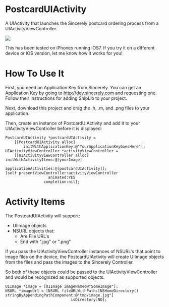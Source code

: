 PostcardUIActivity
==================

A UIActivity that launches the Sincerely postcard ordering process from a UIActivityViewController.

![](http://farm8.staticflickr.com/7426/10048377684_7263ca1ecf_z.jpg)

This has been tested on iPhones running iOS7. If you try it on a different device or iOS version,
let me know how it works for you!


How To Use It
=============
First, you need an Application Key from Sincerely. You can get an Application Key by going to 
http://dev.sincerely.com and requesting one. Follow their instructions for adding ShipLib to
your project.

Next, download this project and drag the .h, .m, and .png files to your application.

Then, create an instance of PostcardUIActivity and add it to your UIActivityViewController
before it is displayed:

    PostcardUIActivity *postcardUIActivity = 
        [[PostcardUIActivity alloc] 
            initWithApplicationKey:@"YourApplicationKeyGoesHere"];    
    UIActivityViewController *activityViewController = 
        [[UIActivityViewController alloc] initWithActivityItems:@[yourImage]
                                          applicationActivities:@[postcardUIActivity]];
    [self presentViewController:activityViewController
                       animated:YES
                     completion:nil];


Activity Items
==============
The PostcardUIActivity will support:
*  UIImage objects
*  NSURL objects that:
   * Are File URL's
   * End with ".jpg" or ".png"

If you pass the UIActivityViewController instances of NSURL's that point to image files on the device,
the PostcardUIActivity will create UIImage objects from the files and pass the images to the 
Sincerely Controller.

So both of these objects could be passed to the UIActivityViewController and would be recognized as
supported objects.

    UIImage *image = [UIImage imageNamed@"SomeImage"];
    NSURL *imageUrl = [NSURL fileURLWithPath:[NSHomeDirectory() stringByAppendingPathComponent:@"tmp/image.jpg"]
                                 isDirectory:NO];


